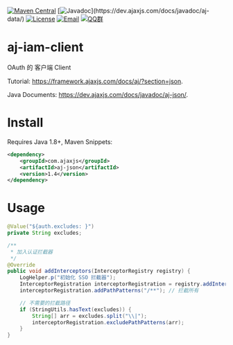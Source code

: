 [![Maven Central](https://img.shields.io/maven-central/v/com.ajaxjs/ajaxjs-data?label=Latest%20Release)](https://central.sonatype.com/artifact/com.ajaxjs/ajaxjs-data)
[![Javadoc](https://img.shields.io/badge/javadoc-1.1.6-brightgreen.svg?)](https://dev.ajaxjs.com/docs/javadoc/aj-data/)
[![License](https://img.shields.io/badge/license-Apache--2.0-green.svg?longCache=true&style=flat)](http://www.apache.org/licenses/LICENSE-2.0.txt)
[![Email](https://img.shields.io/badge/Contact--me-Email-orange.svg)](mailto:frank@ajaxjs.com)
[![QQ群](https://framework.ajaxjs.com/static/qq.svg)](https://shang.qq.com/wpa/qunwpa?idkey=3877893a4ed3a5f0be01e809e7ac120e346102bd550deb6692239bb42de38e22)

# aj-iam-client

OAuth 的 客户端 Client

Tutorial: https://framework.ajaxjs.com/docs/aj/?section=json.

Java Documents: https://dev.ajaxjs.com/docs/javadoc/aj-json/.

# Install

Requires Java 1.8+, Maven Snippets:

```xml
<dependency>
    <groupId>com.ajaxjs</groupId>
    <artifactId>aj-json</artifactId>
    <version>1.4</version>
</dependency>
```

# Usage

```java
@Value("${auth.excludes: }")
private String excludes;

/**
 * 加入认证拦截器
 */
@Override
public void addInterceptors(InterceptorRegistry registry) {
    LogHelper.p("初始化 SSO 拦截器");
    InterceptorRegistration interceptorRegistration = registry.addInterceptor(authInterceptor());
    interceptorRegistration.addPathPatterns("/**"); // 拦截所有

    // 不需要的拦截路径
    if (StringUtils.hasText(excludes)) {
        String[] arr = excludes.split("\\|");
        interceptorRegistration.excludePathPatterns(arr);
    }
}
```